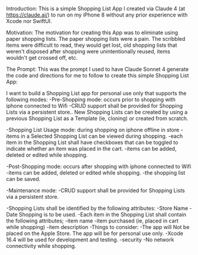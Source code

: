 Introduction: This is a simple Shopping List App I created via Claude 4 (at https://claude.ai/) to run on my iPhone 8 without any prior experience with Xcode nor SwiftUI.

Motivation: The motivation for creating this App was to eliminate using paper shopping lists. The paper shopping lists were a pain. The scribbled items were difficult to read, they would get lost, old shopping lists that weren't disposed after shopping were unintentionally reused, items wouldn't get crossed off, etc.

The Prompt: This was the prompt I used to have Claude Sonnet 4 generate the code and directions for me to follow to create this simple Shopping List App:

I want to build a Shopping List app for personal use only that supports the following modes: -Pre-Shopping mode: occurs prior to shopping with iphone connected to Wifi -CRUD support shall be provided for Shopping Lists via a persistent store.. New Shopping Lists can be created by using a previous Shopping List as a Template (ie, cloning) or created from scratch.

-Shopping List Usage mode: during shopping on iphone offline in store
-items in a Selected Shopping List can be viewed during shopping. -each item in the Shopping List shall have checkboxes that can be toggled to indicate whether an item was placed in the cart. -items can be added, deleted or edited while shopping.

-Post-Shopping mode: occurs after shopping with iphone connected to Wifi -items can be added, deleted or edited while shopping. -the shopping list can be saved.

-Maintenance mode: -CRUD support shall be provided for Shopping Lists via a persistent store.

-Shopping Lists shall be identified by the following attributes: -Store Name -Date Shopping is to be used.
-Each item in the Shopping List shall contain the following attributes; -item name -item purchased (ie, placed in cart while shopping) -item description -Things to consider: -The app will Not be placed on the Apple Store. The app will be for personal use only. -Xcode 16.4 will be used for development and testing. -security -No network connectivity while shopping.

